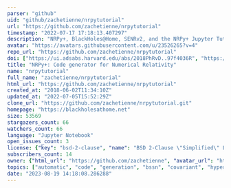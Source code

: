 ```yaml
---
parser: "github"
uid: "github/zachetienne/nrpytutorial"
url: "https://github.com/zachetienne/nrpytutorial"
timestamp: "2022-07-17 17:18:13.407297"
description: "NRPy+, BlackHoles@Home, SENRv2, and the NRPy+ Jupyter Tutorial: Python-Based Code Generation for Numerical Relativity... and Beyond!"
avatar: "https://avatars.githubusercontent.com/u/23526265?v=4"
repo_url: "https://github.com/zachetienne/nrpytutorial"
doi: ["https://ui.adsabs.harvard.edu/abs/2018PhRvD..97f4036R", "https://ui.adsabs.harvard.edu/abs/2018ascl.soft07025E/abstract"]
title: "NRPy+: Code generator for Numerical Relativity"
name: "nrpytutorial"
full_name: "zachetienne/nrpytutorial"
html_url: "https://github.com/zachetienne/nrpytutorial"
created_at: "2018-06-02T11:34:10Z"
updated_at: "2022-07-05T15:52:29Z"
clone_url: "https://github.com/zachetienne/nrpytutorial.git"
homepage: "https://blackholesathome.net"
size: 53569
stargazers_count: 66
watchers_count: 66
language: "Jupyter Notebook"
open_issues_count: 3
license: {"key": "bsd-2-clause", "name": "BSD 2-Clause \"Simplified\" License", "spdx_id": "BSD-2-Clause", "url": "https://api.github.com/licenses/bsd-2-clause", "node_id": "MDc6TGljZW5zZTQ="}
subscribers_count: 14
owner: {"html_url": "https://github.com/zachetienne", "avatar_url": "https://avatars.githubusercontent.com/u/23526265?v=4", "login": "zachetienne", "type": "User"}
topics: ["automatic", "code", "generation", "bssn", "covariant", "hyperbolic", "pdes", "python", "sympy", "numerical", "relativity", "general", "adm", "codegen", "nrpy"]
date: "2023-08-19 14:18:08.286288"
---
```

